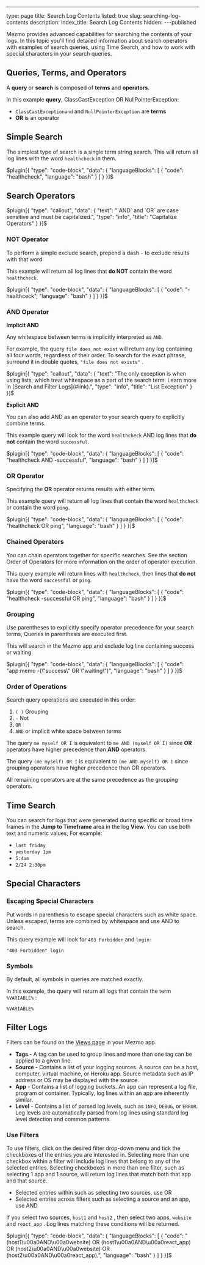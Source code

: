 ---
type: page
title: Search Log Contents
listed: true
slug: searching-log-contents
description: 
index_title: Search Log Contents
hidden: 
---published

Mezmo provides advanced capabilities for searching the contents of your logs. In this topic you'll find detailed information about search operators with examples of search queries, using Time Search, and how to work with special characters in your search queries. 

## Queries, Terms, and Operators

A **query** or **search** is composed of **terms** and **operators**.  

In this example **query**, ClassCastException OR NullPointerException:

- `ClassCastExceptionand` and `NullPointerException` are **terms**
- **OR** is an operator

## Simple Search

The simplest type of search is a single term string search. This will return all log lines with the word `healthcheck` in them.

$plugin[{
    "type": "code-block",
    "data": {
        "languageBlocks": [
            {
                "code": "healthcheck",
                "language": "bash"
            }
        ]
    }
}]$

## Search Operators

$plugin[{
    "type": "callout",
    "data": {
        "text": "`AND` and `OR` are case sensitive and must be capitalized.",
        "type": "info",
        "title": "Capitalize Operators"
    }
}]$

### NOT Operator

To perform a simple exclude search, prepend a dash `-`  to exclude results with that word. 

This example will return all log lines that **do NOT** contain the word `healthcheck`.

$plugin[{
    "type": "code-block",
    "data": {
        "languageBlocks": [
            {
                "code": "-healthceck",
                "language": "bash"
            }
        ]
    }
}]$

### AND Operator

**Implicit AND**

Any whitespace between terms is implicitly interpreted as `AND`. 

For example, the query `file does not exist` will return any log containing all four words, regardless of their order. To search for the exact phrase, surround it in double quotes, `"file does not exists"` .

$plugin[{
    "type": "callout",
    "data": {
        "text": "The only exception is when using lists, which treat whitespace as a part of the search term. Learn more in [Search and Filter Logs](#link).",
        "type": "info",
        "title": "List Exception"
    }
}]$

**Explicit AND**

You can also add AND as an operator to your search query to explicitly combine terms.

This example query will look for the word `healthcheck` AND log lines that **do not** contain the word `successful`.

$plugin[{
    "type": "code-block",
    "data": {
        "languageBlocks": [
            {
                "code": "healthcheck AND -successful",
                "language": "bash"
            }
        ]
    }
}]$

### OR Operator

Specifying the **OR** operator returns results with either term. 

This example query will return all log lines that contain the word `healthcheck` or contain the word `ping.`

$plugin[{
    "type": "code-block",
    "data": {
        "languageBlocks": [
            {
                "code": "healthcheck OR ping",
                "language": "bash"
            }
        ]
    }
}]$

### Chained Operators

You can chain operators together for specific searches. See the section Order of Operators for more information on the order of operator execution. 

This query example will return lines with `healthcheck`, then lines that **do not** have the word `successful` or `ping`.

$plugin[{
    "type": "code-block",
    "data": {
        "languageBlocks": [
            {
                "code": "healthcheck -successful OR ping",
                "language": "bash"
            }
        ]
    }
}]$

### Grouping

Use parentheses to explicitly specify operator precedence for your search terms, Queries in parenthesis are executed first. 

This will search in the Mezmo app and exclude log line containing success or waiting.

$plugin[{
    "type": "code-block",
    "data": {
        "languageBlocks": [
            {
                "code": "app:memo -(\"success\" OR \"waiting\")",
                "language": "bash"
            }
        ]
    }
}]$

### Order of Operations

Search query operations are executed in this order:

1. `( )` Grouping
2. `-` Not
3. `OR`
4. `AND` or implicit white space between terms

The query  `me myself OR I` is equivalent to  `me AND (myself OR I)` since **OR** operators have higher precedence than **AND** operators. 

The query `(me myself) OR I` is equivalent to `(me AND myself) OR I` since grouping operators have higher precedence than OR operators.

All remaining operators are at the same precedence as the grouping operators.

## Time Search

You can search for logs that were generated during specific or broad time frames in the **Jump to Timeframe** area in the log **View**. You can use both text and numeric values, For example:

- `last friday`
- `yesterday 1pm`
- `5:4am`
- `2/24 2:30pm`

## Special Characters

### Escaping Special Characters

Put words in parenthesis to escape special characters such as white space. Unless escaped, terms are combined by whitespace and use AND to search. 

This query example will look for `403 Forbidden` and `login:`

`"403 Forbidden" login`

### Symbols

By default, all symbols in queries are matched exactly. 

In this example, the query will return all logs that contain the term `%VARIABLE%` :

`%VARIABLE%`

## Filter Logs

Filters can be found on the [Views page](https://app.logdna.com/logs/view) in your Mezmo app.

- **Tags -** A tag can be used to group lines and more than one tag can be applied to a given line.
- **Source -**  Contains a list of your logging sources. A source can be a host, computer, virtual machine, or Heroku app. Source metadata such as IP address or OS may be displayed with the source.
- **App** - Contains a list of logging buckets. An app can represent a log file, program or container. Typically, log lines within an app are inherently similar.
- **Level** - Contains a list of parsed log levels, such as `INFO`, `DEBUG`, or `ERROR`. Log levels are automatically parsed from log lines using standard log level detection and common patterns.

### Use Filters

To use filters, click on the desired filter drop-down menu and tick the checkboxes of the entries you are interested in. Selecting more than one checkbox within a filter will include log lines that belong to any of the selected entries. Selecting checkboxes in more than one filter, such as selecting 1 app and 1 source, will return log lines that match both that app and that source.

- Selected entries within such as selecting two sources, use OR
- Selected entries across filters such as selecting a source and an app, use AND

If you select two sources, `host1` and `host2` , then select two apps, `website` and `react_app` . Log lines matching these conditions will be returned. 

$plugin[{
    "type": "code-block",
    "data": {
        "languageBlocks": [
            {
                "code": "(host1\u00a0AND\u00a0website) OR (host1\u00a0AND\u00a0react_app) OR (host2\u00a0AND\u00a0website) OR (host2\u00a0AND\u00a0react_app).",
                "language": "bash"
            }
        ]
    }
}]$

